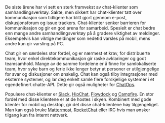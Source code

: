De siste årene har vi sett en sterk framvekst av chat-klienter som samhandlingsverktøy. Sakte, men sikkert har chat-klienter tatt over kommunikasjon som tidligere har blitt gjort gjennom e-post, diskusjonsforum og issue trackers. Chat-klienter senker barrieren for kommunikasjon og gir en god arena for samarbeid. Spesielt er chat bedre enn mange andre samhandlingsverktøy på å gradere viktighet av meldinger. Eksempelvis kan viktige meldinger som nedetid varsles på mobil, mens andre kun gir varsling på PC. 

Chat gir en særdeles stor fordel, og er nærmest et krav, for distribuerte team, hvor enkel direktekommunikasjon gir raske avklaringer og godt teamsamhold. Mange av de samme fordelene er å finne for samlokaliserte team, hvor syke barn og ferie ikke lenger betyr at personer er utilgjengelige for svar og diskusjoner om ønskelig. Chat kan også tilby integrasjoner med eksterne systemer, og lar deg enkelt samle flere forskjellige systemer i et egendefinert chatte-API. Dette gir også muligheter for [ChatOps](https://radar.bekk.no/tech2016/prosess-og-kvalitet/chat-som-samhandling).

Populære chat-klienter er [Slack](https://slack.com/), [HipChat](https://hipchat.com/), [Flowdock](https://www.flowdock.com/) og [Campfire](https://campfirenow.com/). En stor fordel med disse klientene er at de hostes i skyen. Kombinert med gode klienter for mobil og desktop, gir det disse chat-klientene høy tilgjengeliget. Man kan også bruke [Mattermost](http://www.mattermost.org/), [RocketChat](https://rocket.chat/) eller IRC hvis man ønsker tilgang kun fra internt nettverk.